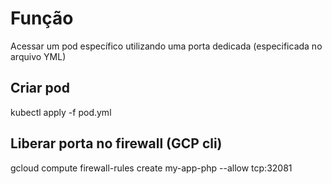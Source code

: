 # Função
Acessar um pod específico utilizando uma porta dedicada (especificada no arquivo YML)

## Criar pod
kubectl apply -f pod.yml

## Liberar porta no firewall (GCP cli)
gcloud compute firewall-rules create my-app-php --allow tcp:32081
